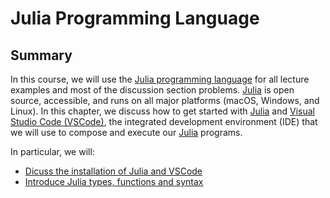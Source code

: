# Julia Programming Language

## Summary
In this course, we will use the [Julia programming language](https://julialang.org) for all lecture examples and most of the discussion section problems. [Julia](https://julialang.org) is open source, accessible, and runs on all major platforms (macOS, Windows, and Linux). In this chapter, we discuss how to get started with [Julia](https://julialang.org) and [Visual Studio Code (VSCode)](https://code.visualstudio.com), the integrated development environment (IDE) that we will use to compose and execute our [Julia](https://julialang.org) programs. 

In particular, we will:
* [Dicuss the installation of Julia and VSCode](./julia-installation.md)
* [Introduce Julia types, functions and syntax](./julia-basics.md)